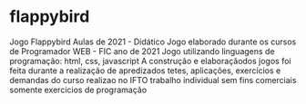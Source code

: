 # flappybird
 Jogo Flappybird Aulas de 2021 - Didático
 Jogo elaborado durante os cursos de Programador WEB - FIC ano de 2021
 Jogo utilizando linguagens de programação: html, css, javascript
 A construção e elaboraçãodos jogos foi feita durante a realização de apredizados
 tetes, aplicações, exercícios e demandas do curso realizao no IFTO 
 trabalho individual sem fins comerciais somente exercicios de programação
 
